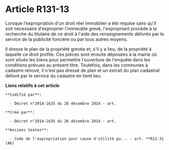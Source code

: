 # Article R131-13

Lorsque l'expropriation d'un droit réel immobilier a été requise sans qu'il soit nécessaire d'exproprier l'immeuble grevé,
l'expropriant procède à la recherche du titulaire de ce droit à l'aide des renseignements délivrés par le service de la
publicité foncière ou par tous autres moyens.

Il dresse le plan de la propriété grevée et, s'il y a lieu, de la propriété à laquelle ce droit profite. Ces pièces sont
ensuite déposées à la mairie où sont situés les biens pour permettre l'ouverture de l'enquête dans les conditions prévues au
présent titre. Toutefois, dans les communes à cadastre rénové, il n'est pas dressé de plan et un extrait du plan cadastral
délivré par le service du cadastre en tient lieu.

**Liens relatifs à cet article**

	**Codifié par**:

	  - Décret n°2014-1635 du 26 décembre 2014 - art.

	**Créé par**:

	  - Décret n°2014-1635 du 26 décembre 2014 - art.

	**Anciens textes**:

	  - Code de l'expropriation pour cause d'utilité pu... - art. **R11-31 (Ab)
